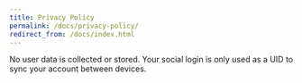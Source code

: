 ```yaml
---
title: Privacy Policy
permalink: /docs/privacy-policy/
redirect_from: /docs/index.html
---
```


No user data is collected or stored. Your social login is only used as a UID to sync your account between devices.
